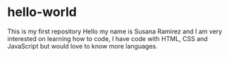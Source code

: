 # hello-world
This is my first repository
Hello my name is Susana Ramirez and I am very interested on learning how to code, I have code with HTML, CSS and JavaScript but would love to know more languages.
